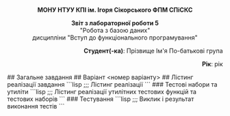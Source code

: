<p align="center"><b>МОНУ НТУУ КПІ ім. Ігоря Сікорського ФПМ СПіСКС</b></p>
<p align="center">
<b>Звіт з лабораторної роботи 5</b><br/>
"Робота з базою даних"<br/>
дисципліни "Вступ до функціонального програмування"
</p>
<p align="right"><b>Студент(-ка)</b>: Прізвище Ім'я По-батькові група</p>
<p align="right"><b>Рік</b>: рік</p>
## Загальне завдання
<!-- Зазначається загальне завдання на лабораторну роботу -->
## Варіант <номер варіанту>
<!-- Зазначається завдання за варіантом: база даних та тип записів з таблиць -->
## Лістинг реалізації завдання
```lisp
;;; Лістинг реалізації
```
### Тестові набори та утиліти
```lisp
;;; Лістинг реалізації утилітних тестових функцій та тестових наборів
```
### Тестування
```lisp
;;; Виклик і результат виконання тестів
```
